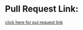 # Pull Request Link:
[click here for pul request link](https://github.com/FirasHasan/web-scraping/pull/1)